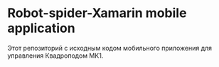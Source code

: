 # Robot-spider-Xamarin mobile application

Этот репозиторий с исходным кодом мобильного приложения для управления Квадроподом MK1.
